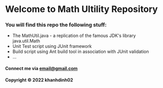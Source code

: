 # Welcome to Math Ultility Repository

### You will find this repo the following stuff:

* The MathUtil.java - a replication of the famous JDK's library java.util.Math
* Unit Test script using JUnit framework
* Build script using Ant build tool in association with JUnit validation
* …

#### Connect me via email@gmail.com

#### Copyright &#169; 2022 khanhdinh02